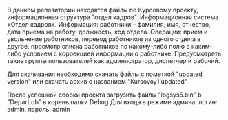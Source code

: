 В данном репозитории находятся файлы по Курсовому проекту, информационная структура "отдел кадров".
Информационная система «Отдел кадров». Информация: работники – фамилия, имя, отчество, дата приема на работу, должность, код отдела. Операции: прием и увольнение работников, перевод работников из одного отдела в другое, просмотр списка работников по какому-либо полю с каким-либо условием с коррекцией информации о работнике. 
Предусмотреть такие группы пользователей как администратор, диспетчер и рабочий.

Для скачивания необходимо скачать файлы с пометкой "updated version" или скачать архив с названием "Kursovoy1 updated"

После успешной сборки проекта загрузить файлы "logsys5.bin" b "Depart.db" в корень папки Debug
Для входа в режиме админа: логин: admin, пароль: admin
